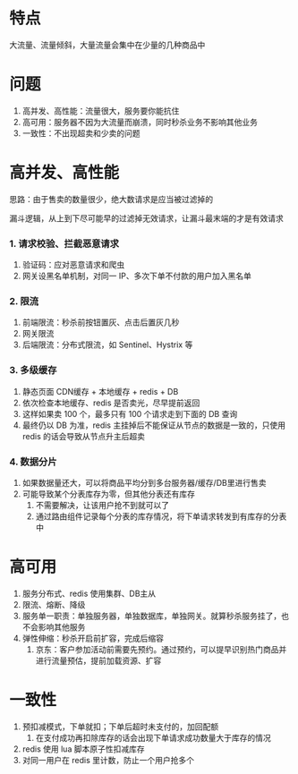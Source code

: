 # 特点

大流量、流量倾斜，大量流量会集中在少量的几种商品中



# 问题

1. 高并发、高性能：流量很大，服务要你能抗住
3. 高可用：服务器不因为大流量而崩溃，同时秒杀业务不影响其他业务
3. 一致性：不出现超卖和少卖的问题





# 高并发、高性能

思路：由于售卖的数量很少，绝大数请求是应当被过滤掉的

漏斗逻辑，从上到下尽可能早的过滤掉无效请求，让漏斗最末端的才是有效请求



### 1. 请求校验、拦截恶意请求

1. 验证码：应对恶意请求和爬虫
2. 网关设黑名单机制，对同一 IP、多次下单不付款的用户加入黑名单



### 2. 限流

1. 前端限流：秒杀前按钮置灰、点击后置灰几秒
2. 网关限流
3. 后端限流：分布式限流，如 Sentinel、Hystrix 等



### 3. 多级缓存

1. 静态页面 CDN缓存 + 本地缓存 + redis + DB
2. 依次检查本地缓存、redis 是否卖光，尽早提前返回
3. 这样如果卖 100 个，最多只有 100 个请求走到下面的 DB 查询
4. 最终仍以 DB 为准，redis 主挂掉后不能保证从节点的数据是一致的，只使用 redis 的话会导致从节点升主后超卖



### 4. 数据分片

1. 如果数据量还大，可以将商品平均分到多台服务器/缓存/DB里进行售卖
2. 可能导致某个分表库存为零，但其他分表还有库存
   1. 不需要解决，让该用户抢不到就可以了
   2. 通过路由组件记录每个分表的库存情况，将下单请求转发到有库存的分表中





# 高可用

1. 服务分布式、redis 使用集群、DB主从
2. 限流、熔断、降级
3. 服务单一职责：单独服务器，单独数据库，单独网关。就算秒杀服务挂了，也不会影响其他服务
4. 弹性伸缩：秒杀开启前扩容，完成后缩容
   1. 京东：客户参加活动前需要先预约。通过预约，可以提早识别热门商品并进行流量预估，提前加载资源、扩容





# 一致性

1. 预扣减模式，下单就扣；下单后超时未支付的，加回配额
   1. 在支付成功再扣除库存的话会出现下单请求成功数量大于库存的情况
2. redis 使用 lua 脚本原子性扣减库存
3. 对同一用户在 redis 里计数，防止一个用户抢多个

